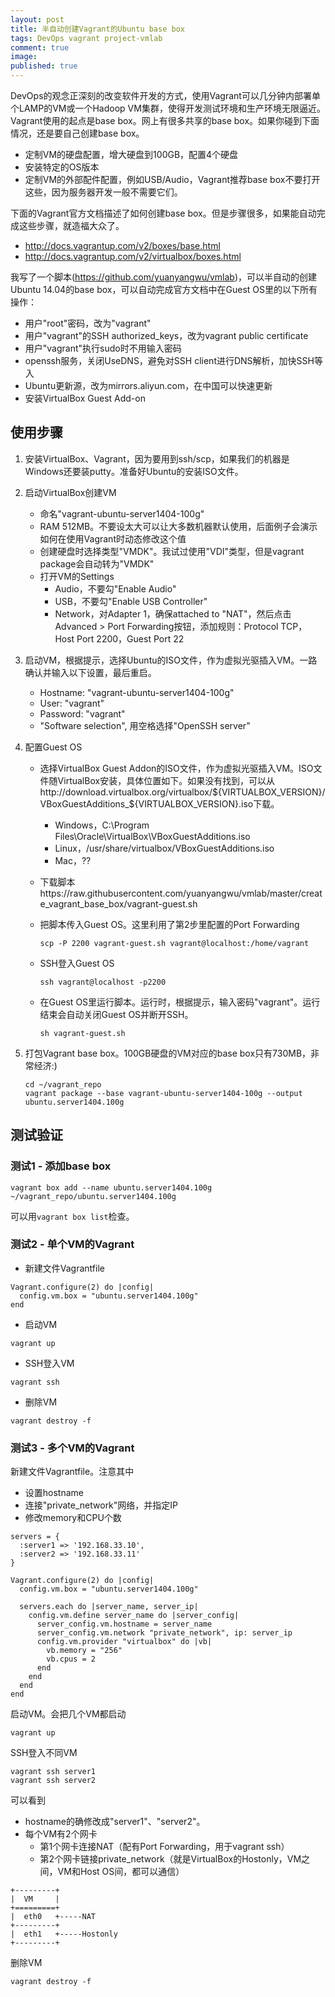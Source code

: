 ```yaml
---
layout: post
title: 半自动创建Vagrant的Ubuntu base box
tags: DevOps vagrant project-vmlab
comment: true
image: 
published: true
---
```

DevOps的观念正深刻的改变软件开发的方式，使用Vagrant可以几分钟内部署单个LAMP的VM或一个Hadoop VM集群，使得开发测试环境和生产环境无限逼近。Vagrant使用的起点是base box。网上有很多共享的base box。如果你碰到下面情况，还是要自己创建base box。

- 定制VM的硬盘配置，增大硬盘到100GB，配置4个硬盘
- 安装特定的OS版本
- 定制VM的外部配件配置，例如USB/Audio，Vagrant推荐base box不要打开这些，因为服务器开发一般不需要它们。

下面的Vagrant官方文档描述了如何创建base box。但是步骤很多，如果能自动完成这些步骤，就造福大众了。

- http://docs.vagrantup.com/v2/boxes/base.html
- http://docs.vagrantup.com/v2/virtualbox/boxes.html

我写了一个脚本(https://github.com/yuanyangwu/vmlab)，可以半自动的创建Ubuntu 14.04的base box，可以自动完成官方文档中在Guest OS里的以下所有操作：

- 用户"root"密码，改为"vagrant"
- 用户"vagrant"的SSH authorized_keys，改为vagrant public certificate
- 用户"vagrant"执行sudo时不用输入密码
- openssh服务，关闭UseDNS，避免对SSH client进行DNS解析，加快SSH等入
- Ubuntu更新源，改为mirrors.aliyun.com，在中国可以快速更新
- 安装VirtualBox Guest Add-on

## 使用步骤

1. 安装VirtualBox、Vagrant，因为要用到ssh/scp，如果我们的机器是Windows还要装putty。准备好Ubuntu的安装ISO文件。
2. 启动VirtualBox创建VM   
   - 命名"vagrant-ubuntu-server1404-100g"
   - RAM 512MB。不要设太大可以让大多数机器默认使用，后面例子会演示如何在使用Vagrant时动态修改这个值
   - 创建硬盘时选择类型"VMDK"。我试过使用"VDI"类型，但是vagrant package会自动转为"VMDK"
   - 打开VM的Settings   
      * Audio，不要勾"Enable Audio"
      * USB，不要勾"Enable USB Controller"
      * Network，对Adapter 1，确保attached to "NAT"，然后点击Advanced > Port Forwarding按钮，添加规则：Protocol TCP，Host Port 2200，Guest Port 22
3. 启动VM，根据提示，选择Ubuntu的ISO文件，作为虚拟光驱插入VM。一路确认并输入以下设置，最后重启。
   - Hostname: "vagrant-ubuntu-server1404-100g"
   - User: "vagrant"
   - Password: "vagrant"
   - "Software selection", 用空格选择"OpenSSH server"
4. 配置Guest OS
   - 选择VirtualBox Guest Addon的ISO文件，作为虚拟光驱插入VM。ISO文件随VirtualBox安装，具体位置如下。如果没有找到，可以从http://download.virtualbox.org/virtualbox/\${VIRTUALBOX_VERSION}/VBoxGuestAdditions_\${VIRTUALBOX_VERSION}.iso下载。
     * Windows，C:\Program Files\Oracle\VirtualBox\VBoxGuestAdditions.iso
     * Linux，/usr/share/virtualbox/VBoxGuestAdditions.iso
     * Mac，??
   - 下载脚本https://raw.githubusercontent.com/yuanyangwu/vmlab/master/create_vagrant_base_box/vagrant-guest.sh
   - 把脚本传入Guest OS。这里利用了第2步里配置的Port Forwarding
     
      ```
      scp -P 2200 vagrant-guest.sh vagrant@localhost:/home/vagrant
      ```
   - SSH登入Guest OS

      ```
      ssh vagrant@localhost -p2200
      ```
   - 在Guest OS里运行脚本。运行时，根据提示，输入密码"vagrant"。运行结束会自动关闭Guest OS并断开SSH。

      ```
      sh vagrant-guest.sh
      ```
5. 打包Vagrant base box。100GB硬盘的VM对应的base box只有730MB，非常经济:)
    
    ```
    cd ~/vagrant_repo
    vagrant package --base vagrant-ubuntu-server1404-100g --output ubuntu.server1404.100g
    ```

## 测试验证

### 测试1 - 添加base box

```
vagrant box add --name ubuntu.server1404.100g ~/vagrant_repo/ubuntu.server1404.100g
```
可以用`vagrant box list`检查。

### 测试2 - 单个VM的Vagrant

- 新建文件Vagrantfile
  
```
Vagrant.configure(2) do |config|
  config.vm.box = "ubuntu.server1404.100g"
end
```
- 启动VM

```
vagrant up
```
- SSH登入VM

```
vagrant ssh
```
- 删除VM

```
vagrant destroy -f
```

### 测试3 - 多个VM的Vagrant
新建文件Vagrantfile。注意其中

- 设置hostname
- 连接"private_network"网络，并指定IP
- 修改memory和CPU个数

```
servers = {
  :server1 => '192.168.33.10',
  :server2 => '192.168.33.11'
}

Vagrant.configure(2) do |config|
  config.vm.box = "ubuntu.server1404.100g"

  servers.each do |server_name, server_ip|
    config.vm.define server_name do |server_config|
      server_config.vm.hostname = server_name
      server_config.vm.network "private_network", ip: server_ip
      config.vm.provider "virtualbox" do |vb|
        vb.memory = "256"
        vb.cpus = 2
      end
    end
  end
end
```
启动VM。会把几个VM都启动

```
vagrant up
```

SSH登入不同VM

```
vagrant ssh server1
vagrant ssh server2
```

可以看到

- hostname的确修改成"server1"、"server2"。
- 每个VM有2个网卡
  * 第1个网卡连接NAT（配有Port Forwarding，用于vagrant ssh）
  * 第2个网卡链接private_network（就是VirtualBox的Hostonly，VM之间，VM和Host OS间，都可以通信）

```
+---------+
|  VM     |
+=========+
|  eth0   +-----NAT
+---------+
|  eth1   +-----Hostonly
+---------+
```

删除VM

```
vagrant destroy -f
```